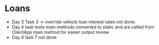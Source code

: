 # Loans

- Day 3 Task 3 -> override vehicle loan interest rates not done;
- Day 4 task tests main methods converted to static and are called from ClientApp main method for easier output review
- Day 4 task 7 not done